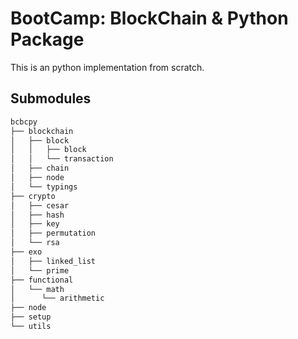 # BootCamp: BlockChain & Python Package

This is an python implementation from scratch.

## Submodules

```sh
bcbcpy
├── blockchain
│   ├── block
│   │   ├── block
│   │   └── transaction
│   ├── chain
│   ├── node
│   └── typings
├── crypto
│   ├── cesar
│   ├── hash
│   ├── key
│   ├── permutation
│   └── rsa
├── exo
│   ├── linked_list
│   └── prime
├── functional
│   └── math
│      └── arithmetic
├── node
├── setup
└── utils
```
